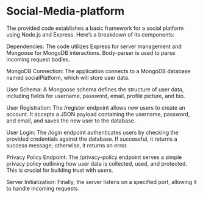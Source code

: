 # Social-Media-platform
The provided code establishes a basic framework for a social platform using Node.js and Express. Here’s a breakdown of its components:

Dependencies: The code utilizes Express for server management and Mongoose for MongoDB interactions. Body-parser is used to parse incoming request bodies.

MongoDB Connection: The application connects to a MongoDB database named socialPlatform, which will store user data.

User Schema: A Mongoose schema defines the structure of user data, including fields for username, password, email, profile picture, and bio.

User Registration: The /register endpoint allows new users to create an account. It accepts a JSON payload containing the username, password, and email, and saves the new user to the database.

User Login: The /login endpoint authenticates users by checking the provided credentials against the database. If successful, it returns a success message; otherwise, it returns an error.

Privacy Policy Endpoint: The /privacy-policy endpoint serves a simple privacy policy outlining how user data is collected, used, and protected. This is crucial for building trust with users.

Server Initialization: Finally, the server listens on a specified port, allowing it to handle incoming requests.
